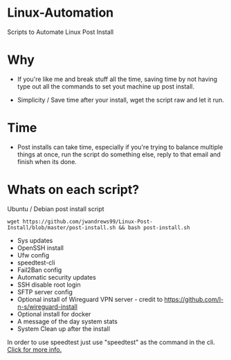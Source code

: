 # Linux-Automation
Scripts to Automate Linux Post Install

# Why 
- If you're like me and break stuff all the time, saving time by not having type out all the commands to set yout machine up post install.

- Simplicity / Save time after your install, wget the script raw and let it run.

# Time

- Post installs can take time, especially if you're trying to balance multiple things at once, run the script do something else, reply to that email and finish when its done. 

# Whats on each script?
Ubuntu / Debian post install script
```
wget https://github.com/jwandrews99/Linux-Post-Install/blob/master/post-install.sh && bash post-install.sh
```
- Sys updates 
- OpenSSH install
- Ufw config
- speedtest-cli
- Fail2Ban config
- Automatic security updates
- SSH disable root login
- SFTP server config
- Optional install of Wireguard VPN server - credit to https://github.com/l-n-s/wireguard-install
- Optional install for docker
- A message of the day system stats
- System Clean up after the install


In order to use speedtest just use "speedtest" as the command in the cli.[ Click for more info.](https://github.com/sivel/speedtest-cli)